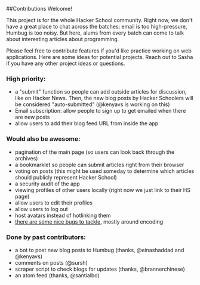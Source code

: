 ##Contributions Welcome!

This project is for the whole Hacker School community. Right now, we don't have a great place to chat across the batches: email is too high-pressure, Humbug is too noisy. But here, alums from every batch can come to talk about interesting articles about programming. 

Please feel free to contribute features if you'd like practice working on web applications. Here are some ideas for potential projects. Reach out to Sasha if you have any other project ideas or questions. 

### High priority:
- a "submit" function so people can add outside articles for discussion, like on Hacker News. Then, the new blog posts by Hacker Schoolers will be considered "auto-submitted" (@kenyavs is working on this)
- Email subscription: allow people to sign up to get emailed when there are new posts
- allow users to add their blog feed URL from inside the app

### Would also be awesome:
- pagination of the main page (so users can look back through the archives)
- a bookmarklet so people can submit articles right from their browser
- voting on posts (this might be used someday to determine which articles should publicly represent Hacker School)
- a security audit of the app
- viewing profiles of other users locally (right now we just link to their HS page)
- allow users to edit their profiles
- allow users to log out
- host avatars instead of hotlinking them
- [there are some nice bugs to tackle](https://github.com/sursh/blaggregator/issues?page=1&state=open), mostly around encoding

### Done by past contributors: 
- a bot to post new blog posts to Humbug (thanks, @einashaddad and @kenyavs)
- comments on posts (@sursh)
- scraper script to check blogs for updates (thanks, @brannerchinese)
- an atom feed (thanks, @santialbo)